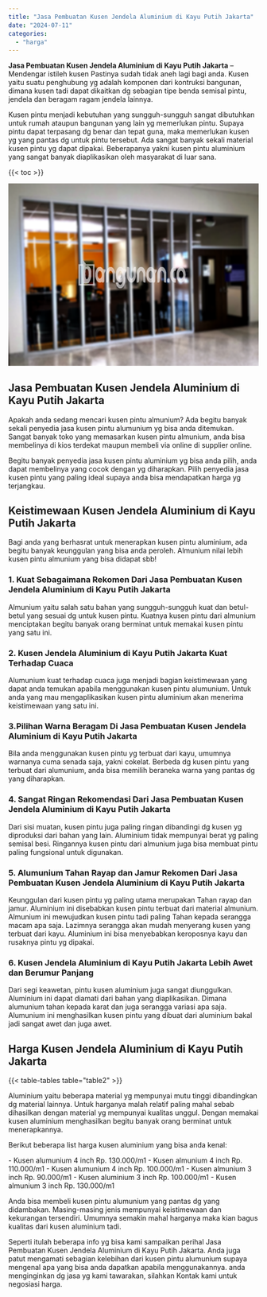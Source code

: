 ```yaml
---
title: "Jasa Pembuatan Kusen Jendela Aluminium di Kayu Putih Jakarta"
date: "2024-07-11"
categories: 
  - "harga"
---
```


**Jasa Pembuatan Kusen Jendela Aluminium di Kayu Putih Jakarta** – Mendengar istileh kusen Pastinya sudah tidak aneh lagi bagi anda. Kusen yaitu suatu penghubung yg adalah komponen dari kontruksi bangunan, dimana kusen tadi dapat dikaitkan dg sebagian tipe benda semisal pintu, jendela dan beragam ragam jendela lainnya.

Kusen pintu menjadi kebutuhan yang sungguh-sungguh sangat dibutuhkan untuk rumah ataupun bangunan yang lain yg memerlukan pintu. Supaya pintu dapat terpasang dg benar dan tepat guna, maka memerlukan kusen yg yang pantas dg untuk pintu tersebut. Ada sangat banyak sekali material kusen pintu yg dapat dipakai. Beberapanya yakni kusen pintu aluminium yang sangat banyak diaplikasikan oleh masyarakat di luar sana.

{{< toc >}}

![Jasa Pembuatan Kusen Jendela Aluminium di Kayu Putih Jakarta](/images/harga-kusen-jendela-alumunium-47.png)

## Jasa Pembuatan Kusen Jendela Aluminium di Kayu Putih Jakarta

Apakah anda sedang mencari kusen pintu almunium? Ada begitu banyak sekali penyedia jasa kusen pintu alumunium yg bisa anda ditemukan. Sangat banyak toko yang memasarkan kusen pintu almunium, anda bisa membelinya di kios terdekat maupun membeli via online di supplier online.

Begitu banyak penyedia jasa kusen pintu aluminium yg bisa anda pilih, anda dapat membelinya yang cocok dengan yg diharapkan. Pilih penyedia jasa kusen pintu yang paling ideal supaya anda bisa mendapatkan harga yg terjangkau.

## Keistimewaan Kusen Jendela Aluminium di Kayu Putih Jakarta

Bagi anda yang berhasrat untuk menerapkan kusen pintu aluminium, ada begitu banyak keunggulan yang bisa anda peroleh. Almunium nilai lebih kusen pintu almunium yang bisa didapat sbb!

### 1\. Kuat Sebagaimana Rekomen Dari Jasa Pembuatan Kusen Jendela Aluminium di Kayu Putih Jakarta

Almunium yaitu salah satu bahan yang sungguh-sungguh kuat dan betul-betul yang sesuai dg untuk kusen pintu. Kuatnya kusen pintu dari almunium menciptakan begitu banyak orang berminat untuk memakai kusen pintu yang satu ini.

### 2\. Kusen Jendela Aluminium di Kayu Putih Jakarta Kuat Terhadap Cuaca

Alumunium kuat terhadap cuaca juga menjadi bagian keistimewaan yang dapat anda temukan apabila menggunakan kusen pintu alumunium. Untuk anda yang mau mengaplikasikan kusen pintu aluminium akan menerima keistimewaan yang satu ini.

### 3.Pilihan Warna Beragam Di Jasa Pembuatan Kusen Jendela Aluminium di Kayu Putih Jakarta

Bila anda menggunakan kusen pintu yg terbuat dari kayu, umumnya warnanya cuma senada saja, yakni cokelat. Berbeda dg kusen pintu yang terbuat dari alumunium, anda bisa memilih beraneka warna yang pantas dg yang diharapkan.

### 4\. Sangat Ringan Rekomendasi Dari Jasa Pembuatan Kusen Jendela Aluminium di Kayu Putih Jakarta

Dari sisi muatan, kusen pintu juga paling ringan dibandingi dg kusen yg diproduksi dari bahan yang lain. Aluminium tidak mempunyai berat yg paling semisal besi. Ringannya kusen pintu dari almunium juga bisa membuat pintu paling fungsional untuk digunakan.

### 5\. Alumunium Tahan Rayap dan Jamur Rekomen Dari Jasa Pembuatan Kusen Jendela Aluminium di Kayu Putih Jakarta

Keunggulan dari kusen pintu yg paling utama merupakan Tahan rayap dan jamur. Aluminium ini disebabkan kusen pintu terbuat dari material almunium. Almunium ini mewujudkan kusen pintu tadi paling Tahan kepada serangga macam apa saja. Lazimnya serangga akan mudah menyerang kusen yang terbuat dari kayu. Aluminium ini bisa menyebabkan keroposnya kayu dan rusaknya pintu yg dipakai.

### 6\. Kusen Jendela Aluminium di Kayu Putih Jakarta Lebih Awet dan Berumur Panjang

Dari segi keawetan, pintu kusen aluminium juga sangat diunggulkan. Aluminium ini dapat diamati dari bahan yang diaplikasikan. Dimana alumunium tahan kepada karat dan juga serangga variasi apa saja. Alumunium ini menghasilkan kusen pintu yang dibuat dari aluminium bakal jadi sangat awet dan juga awet.

## Harga Kusen Jendela Aluminium di Kayu Putih Jakarta

{{< table-tables table="table2" >}}

Aluminium yaitu beberapa material yg mempunyai mutu tinggi dibandingkan dg material lainnya. Untuk harganya malah relatif paling mahal sebab dihasilkan dengan material yg mempunyai kualitas unggul. Dengan memakai kusen aluminium menghasilkan begitu banyak orang berminat untuk menerapkannya.

Berikut beberapa list harga kusen aluminium yang bisa anda kenal:

\- Kusen alumunium 4 inch Rp. 130.000/m1 - Kusen almunium 4 inch Rp. 110.000/m1 - Kusen alumunium 4 inch Rp. 100.000/m1 - Kusen almunium 3 inch Rp. 90.000/m1 - Kusen aluminium 3 inch Rp. 100.000/m1 - Kusen almunium 3 inch Rp. 130.000/m1

Anda bisa membeli kusen pintu alumunium yang pantas dg yang didambakan. Masing-masing jenis mempunyai keistimewaan dan kekurangan tersendiri. Umumnya semakin mahal harganya maka kian bagus kualitas dari kusen aluminium tadi.

Seperti itulah beberapa info yg bisa kami sampaikan perihal Jasa Pembuatan Kusen Jendela Aluminium di Kayu Putih Jakarta. Anda juga patut mengamati sebagian kelebihan dari kusen pintu alumunium supaya mengenal apa yang bisa anda dapatkan apabila menggunakannya. anda menginginkan dg jasa yg kami tawarakan, silahkan Kontak kami untuk negosiasi harga.
